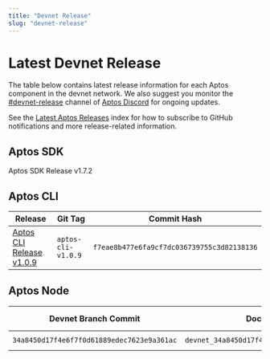```yaml
---
title: "Devnet Release"
slug: "devnet-release"
---
```


# Latest Devnet Release

The table below contains latest release information for each Aptos component in the devnet network. We also suggest you monitor the [#devnet-release](https://discord.com/channels/945856774056083548/956692649430093904) channel of [Aptos Discord](https://discord.gg/aptoslabs) for ongoing updates.

See the [Latest Aptos Releases](./index.md) index for how to subscribe to GitHub notifications and more release-related information.

## Aptos SDK

Aptos SDK Release v1.7.2

## Aptos CLI

|Release | Git Tag | Commit Hash|
|---|---|---|
|[Aptos CLI Release v1.0.9](https://github.com/aptos-labs/aptos-core/releases/tag/aptos-cli-v1.0.9)| `aptos-cli-v1.0.9` | `f7eae8b477e6fa9cf7dc036739755c3d82138136` |

## Aptos Node

|Devnet Branch Commit | Docker Image Tag | Docker Image Digest | genesis.blob SHA-256 | Waypoint | Chain ID|
|---|---|---|---|---|---|
|`34a8450d17f4e6f7f0d61889edec7623e9a361ac`| `devnet_34a8450d17f4e6f7f0d61889edec7623e9a361ac` | `sha256:34221f1411bccc0a55eeaec1ac2098c9e1f402e0071705aeb0565a3b4e2ed2a7` | `sha256: 449f73bc2c6d6e581f97c1debc67883b1aacb022a2e3fede5af3a459c6a356c4`| `0:2f485c632e01f81a4ea23e5ed963335527c0d14e727e48ba188169df56987872` | 54 |